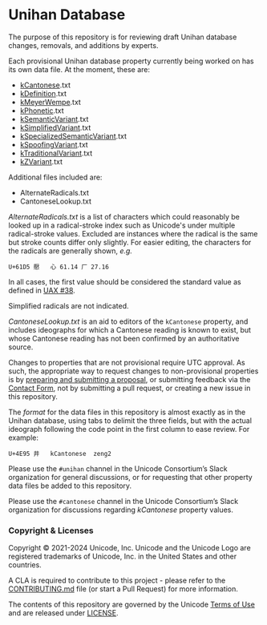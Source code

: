 # Unihan Database

The purpose of this repository is for reviewing draft Unihan database changes, removals, and additions by experts.

Each provisional Unihan database property currently being worked on has its own data file. At the moment, these are:

- [kCantonese](https://unicode.org/reports/tr38/#kCantonese).txt
- [kDefinition](https://unicode.org/reports/tr38/#kDefinition).txt
- [kMeyerWempe](https://unicode.org/reports/tr38/#kMeyerWempe).txt
- [kPhonetic](https://unicode.org/reports/tr38/#kPhonetic).txt
- [kSemanticVariant](https://unicode.org/reports/tr38/#kSemanticVariant).txt
- [kSimplifiedVariant](https://unicode.org/reports/tr38/#kSimplifiedVariant).txt
- [kSpecializedSemanticVariant](https://unicode.org/reports/tr38/#kSpecializedSemanticVariant).txt
- [kSpoofingVariant](https://unicode.org/reports/tr38/#kSpoofingVariant).txt
- [kTraditionalVariant](https://unicode.org/reports/tr38/#kTraditionalVariant).txt
- [kZVariant](https://unicode.org/reports/tr38/#kZVariant).txt

Additional files included are:

- AlternateRadicals.txt
- CantoneseLookup.txt

*AlternateRadicals.txt* is a list of characters which could reasonably be looked up in a radical-stroke index such as Unicode's under multiple radical-stroke values. Excluded are instances where the radical is the same but stroke counts differ only slightly. For easier editing, the characters for the radicals are generally shown, *e.g.*

`U+61D5 懕	⼼ 61.14	⼚ 27.16`

In all cases, the first value should be considered the standard value as defined in [UAX #38](https://www.unicode.org/reports/tr38/#kRSUnicode).

Simplified radicals are not indicated.

*CantoneseLookup.txt* is an aid to editors of the `kCantonese` property, and includes ideographs for which a Cantonese reading is known to exist, but whose Cantonese reading has not been confirmed by an authoritative source.

Changes to properties that are not provisional require UTC approval. As such, the appropriate way to request changes to non-provisional properties is by [preparing and submitting a proposal](https://www.unicode.org/pending/docsubmit.html), or submitting feedback via the [Contact Form](https://corp.unicode.org/reporting.html), not by submitting a pull request, or creating a new issue in this repository.

The *format* for the data files in this repository is almost exactly as in the Unihan database, using tabs to delimit the three fields, but with the actual ideograph following the code point in the first column to ease review. For example:

`U+4E95 井	kCantonese	zeng2`

Please use the `#unihan` channel in the Unicode Consortium’s Slack organization for general discussions, or for requesting that other property data files be added to this repository.

Please use the `#cantonese` channel in the Unicode Consortium’s Slack organization for discussions regarding *kCantonese* property values.

### Copyright & Licenses

Copyright © 2021-2024 Unicode, Inc. Unicode and the Unicode Logo are registered trademarks of Unicode, Inc. in the United States and other countries.

A CLA is required to contribute to this project - please refer to the [CONTRIBUTING.md](https://github.com/unicode-org/.github/blob/main/.github/CONTRIBUTING.md) file (or start a Pull Request) for more information.

The contents of this repository are governed by the Unicode [Terms of Use](https://www.unicode.org/copyright.html) and are released under [LICENSE](./LICENSE).
